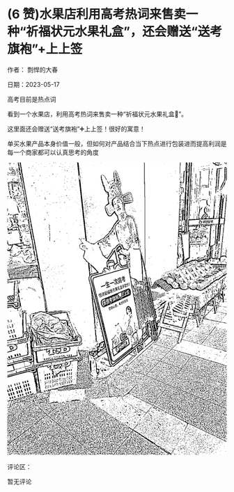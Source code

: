 
# (6 赞)水果店利用高考热词来售卖一种“祈福状元水果礼盒”，还会赠送“送考旗袍”+上上签

作者：  剽悍的大春

日期：2023-05-17

高考目前是热点词

看到一个水果店，利用高考热词来售卖一种“祈福状元水果礼盒🎁”。

这里面还会赠送“送考旗袍”➕上上签！很好的寓意！

单买水果产品本身价值一般，但如何对产品结合当下热点进行包装进而提高利润是每一个商家都可以认真思考的角度

![](img/gaokao-xiangguan_1158.png)

评论区：

暂无评论
